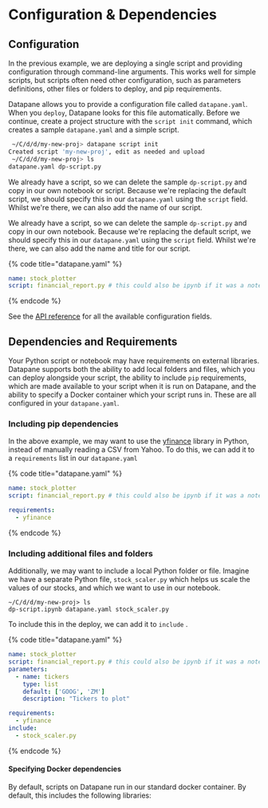 # Configuration & Dependencies

## Configuration

In the previous example, we are deploying a single script and providing configuration through command-line arguments. This works well for simple scripts, but scripts often need other configuration, such as parameters definitions, other files or folders to deploy, and pip requirements.

Datapane allows you to provide a configuration file called `datapane.yaml`. When you `deploy`, Datapane looks for this file automatically. Before we continue, create a project structure with the `script init` command, which creates a sample `datapane.yaml` and a simple script.

```bash
 ~/C/d/d/my-new-proj> datapane script init
Created script 'my-new-proj', edit as needed and upload
 ~/C/d/d/my-new-proj> ls
datapane.yaml dp-script.py
```

We already have a script, so we can delete the sample `dp-script.py` and copy in our own notebook or script. Because we're replacing the default script, we should specify this in our `datapane.yaml` using the `script` field. Whilst we're there, we can also add the name of our script.

We already have a script, so we can delete the sample `dp-script.py` and copy in our own notebook. Because we're replacing the default script, we should specify this in our `datapane.yaml` using the `script` field. Whilst we're there, we can also add the name and title for our script.

{% code title="datapane.yaml" %}
```yaml
name: stock_plotter
script: financial_report.py # this could also be ipynb if it was a notebook
```
{% endcode %}

See the [API reference](../reference/scripts/datapane.yaml.md) for all the available configuration fields.

## Dependencies and Requirements

Your Python script or notebook may have requirements on external libraries. Datapane supports both the ability to add local folders and files, which you can deploy alongside your script, the ability to include `pip` requirements, which are made available to your script when it is run on Datapane, and the ability to specify a Docker container which your script runs in. These are all configured in your `datapane.yaml`.

### Including pip dependencies

In the above example, we may want to use the [yfinance](https://pypi.org/project/yfinance/) library in Python, instead of manually reading a CSV from Yahoo. To do this, we can add it to a `requirements` list in our `datapane.yaml`

{% code title="datapane.yaml" %}
```yaml
name: stock_plotter
script: financial_report.py # this could also be ipynb if it was a notebook

requirements:
  - yfinance
```
{% endcode %}

### Including additional files and folders

Additionally, we may want to include a local Python folder or file. Imagine we have a separate Python file, `stock_scaler.py` which helps us scale the values of our stocks, and which we want to use in our notebook.

```text
~/C/d/d/my-new-proj> ls
dp-script.ipynb datapane.yaml stock_scaler.py
```

To include this in the deploy, we can add it to `include` .

{% code title="datapane.yaml" %}
```yaml
name: stock_plotter
script: financial_report.py # this could also be ipynb if it was a notebook
parameters:
  - name: tickers
    type: list
    default: ['GOOG', 'ZM']
    description: "Tickers to plot"

requirements:
  - yfinance
include:
  - stock_scaler.py
```
{% endcode %}

#### Specifying Docker dependencies

By default, scripts on Datapane run in our standard docker container. By default, this includes the following libraries:

